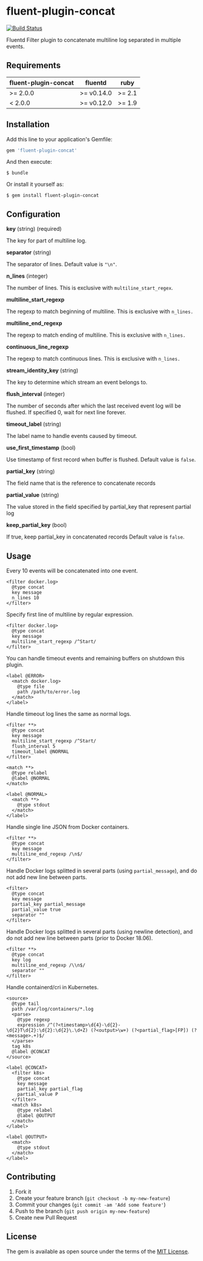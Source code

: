# fluent-plugin-concat

[![Build Status](https://travis-ci.org/fluent-plugins-nursery/fluent-plugin-concat.svg?branch=master)](https://travis-ci.org/fluent-plugins-nursery/fluent-plugin-concat)

Fluentd Filter plugin to concatenate multiline log separated in multiple events.

## Requirements

| fluent-plugin-concat | fluentd    | ruby   |
|----------------------|------------|--------|
| >= 2.0.0             | >= v0.14.0 | >= 2.1 |
| < 2.0.0              | >= v0.12.0 | >= 1.9 |

## Installation

Add this line to your application's Gemfile:

```ruby
gem 'fluent-plugin-concat'
```

And then execute:

    $ bundle

Or install it yourself as:

    $ gem install fluent-plugin-concat

## Configuration

**key** (string) (required)

The key for part of multiline log.

**separator** (string)

The separator of lines.
Default value is `"\n"`.

**n\_lines** (integer)

The number of lines.
This is exclusive with `multiline_start_regex`.

**multiline\_start\_regexp**

The regexp to match beginning of multiline.
This is exclusive with `n_lines.`

**multiline\_end\_regexp**

The regexp to match ending of multiline.
This is exclusive with `n_lines.`

**continuous\_line\_regexp**

The regexp to match continuous lines.
This is exclusive with `n_lines.`

**stream\_identity\_key** (string)

The key to determine which stream an event belongs to.

**flush\_interval** (integer)

The number of seconds after which the last received event log will be flushed.
If specified 0, wait for next line forever.

**timeout\_label** (string)

The label name to handle events caused by timeout.

**use\_first\_timestamp** (bool)

Use timestamp of first record when buffer is flushed.
Default value is `false`.

**partial\_key** (string)

The field name that is the reference to concatenate records

**partial\_value** (string)

The value stored in the field specified by partial_key that represent partial log

**keep\_partial\_key** (bool)

If true, keep partial_key in concatenated records
Default value is `false`.


## Usage

Every 10 events will be concatenated into one event.

```aconf
<filter docker.log>
  @type concat
  key message
  n_lines 10
</filter>
```

Specify first line of multiline by regular expression.

```aconf
<filter docker.log>
  @type concat
  key message
  multiline_start_regexp /^Start/
</filter>
```

You can handle timeout events and remaining buffers on shutdown this plugin.

```aconf
<label @ERROR>
  <match docker.log>
    @type file
    path /path/to/error.log
  </match>
</label>
```

Handle timeout log lines the same as normal logs.

```aconf
<filter **>
  @type concat
  key message
  multiline_start_regexp /^Start/
  flush_interval 5
  timeout_label @NORMAL
</filter>

<match **>
  @type relabel
  @label @NORMAL
</match>

<label @NORMAL>
  <match **>
    @type stdout
  </match>
</label>
```

Handle single line JSON from Docker containers.

```aconf
<filter **>
  @type concat
  key message
  multiline_end_regexp /\n$/
</filter>
```

Handle Docker logs splitted in several parts (using `partial_message`), and do not add new line between parts.

```aconf
<filter>
  @type concat
  key message
  partial_key partial_message
  partial_value true
  separator ""
</filter>
```

Handle Docker logs splitted in several parts (using newline detection), and do not add new line between parts (prior to Docker 18.06).

```aconf
<filter **>
  @type concat
  key log
  multiline_end_regexp /\\n$/
  separator ""
</filter>
```

Handle containerd/cri in Kubernetes.

```aconf
<source>
  @type tail
  path /var/log/containers/*.log
  <parse>
    @type regexp
    expression /^(?<timestamp>\d{4}-\d{2}-\d{2}T\d{2}:\d{2}:\d{2}\.\d+Z) (?<output>\w+) (?<partial_flag>[FP]) (?<message>.+)$/
  </parse>
  tag k8s
  @label @CONCAT
</source>

<label @CONCAT>
  <filter k8s>
    @type concat
    key message
    partial_key partial_flag
    partial_value P
  </filter>
  <match k8s>
    @type relabel
    @label @OUTPUT
  </match>
</label>

<label @OUTPUT>
  <match>
    @type stdout
  </match>
</label>
```

## Contributing

1. Fork it
2. Create your feature branch (`git checkout -b my-new-feature`)
3. Commit your changes (`git commit -am 'Add some feature'`)
4. Push to the branch (`git push origin my-new-feature`)
5. Create new Pull Request

## License

The gem is available as open source under the terms of the [MIT License](http://opensource.org/licenses/MIT).

